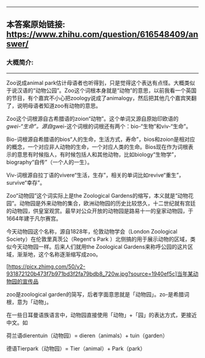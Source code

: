 ----------------------------------------
## 本答案原始链接: https://www.zhihu.com/question/616548409/answer/
### 大概简介: 
----------------------------------------
Zoo说成animal park估计母语者也听得到，只是觉得这个表达有点怪。大概类似于说汉语的“动物公园”。Zoo这个词根本身就是“动物”的意思，以前我看一个英国的节目，有个嘉宾不小心把zoology说成了animalogy，然后把其他几个嘉宾笑翻了，说明母语者知道zoo有动物的意思。

Zoo这个词根源自古希腊语的zoion“动物”。这个单词又源自原始印欧语的*gwei-“生命”。源自*gwei-这个词根的词根还有两个：bio-“生物”和viv-“生命”。

Bio-词根源自希腊语的bios“人的生命，生活方式，寿命”，bios和zoion是相对应的概念，一个对应非人动物的生命，一个对应人类的生命。Bios现在作为词根表示的意思有时候指人，有时候包括人和其他动物，比如biology“生物学”，biography“自传”（一个人的一生）。

Viv-词根源自拉丁语的vivere“生活，生存”，相关的单词比如revive“重生”，survive“幸存”。

Zoo“动物园”这个词实际上是the Zoological Gardens的缩写，本义就是“动物花园”。动物园是外来动物的集合，欧洲动物园的历史比较悠久，十二世纪就有宫廷的动物园，供皇室观赏。最早对公众开放的动物园是路易十一的皇家动物园，于1664年建于凡尔赛宫。

今天动物园这个名称，源自1828年，伦敦动物学会（London Zoological Society）在伦敦里真茨公（Regent's Park ）北侧搞的用于展示动物的区域，类似今天动物园一样。后来人们就用the Zoological Gardens来称呼公园的这片区域，渐渐地，这个名称逐渐缩写成zoo。

[https://picx.zhimg.com/50/v2-931872120b473f7b971bd3f2fa79bdb8_720w.jpg?source=1940ef5c]当年某动物园的宣传品



zoo是zoological garden的简写，后者字面意思就是「动物园」。zo-是希腊词根，意为「动物」。

在一些日耳曼语族语言中，动物园直接使用「动物」+「园」的表达方式，更接近中文。如

荷兰语dierentuin（动物园）= dieren（animals）+ tuin（garden）

德语Tierpark（动物园）= Tier（animal）+ Park（park）
